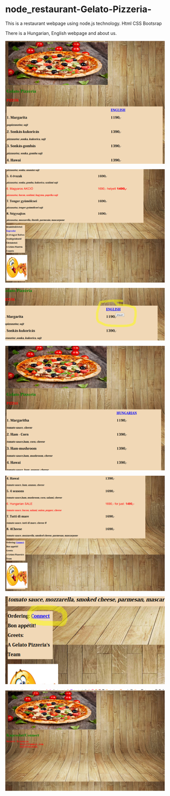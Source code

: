 # node_restaurant-Gelato-Pizzeria-

This is a restaurant webpage using node.js technology. Html CSS Bootsrap

There is a Hungarian, English webpage and about us. 

![alt text](https://github.com/Leone717/node_restaurant-Gelato-Pizzeria-/blob/master/screenshots/Screenshot_1.png)

![alt text](https://github.com/Leone717/node_restaurant-Gelato-Pizzeria-/blob/master/screenshots/Screenshot_2.png)

![alt text](https://github.com/Leone717/node_restaurant-Gelato-Pizzeria-/blob/master/screenshots/Screenshot_3.png)

![alt text](https://github.com/Leone717/node_restaurant-Gelato-Pizzeria-/blob/master/screenshots/Screenshot_4.png)

![alt text](https://github.com/Leone717/node_restaurant-Gelato-Pizzeria-/blob/master/screenshots/Screenshot_5.png)

![alt text](https://github.com/Leone717/node_restaurant-Gelato-Pizzeria-/blob/master/screenshots/Screenshot_6.png)

![alt text](https://github.com/Leone717/node_restaurant-Gelato-Pizzeria-/blob/master/screenshots/Screenshot_7.png)
